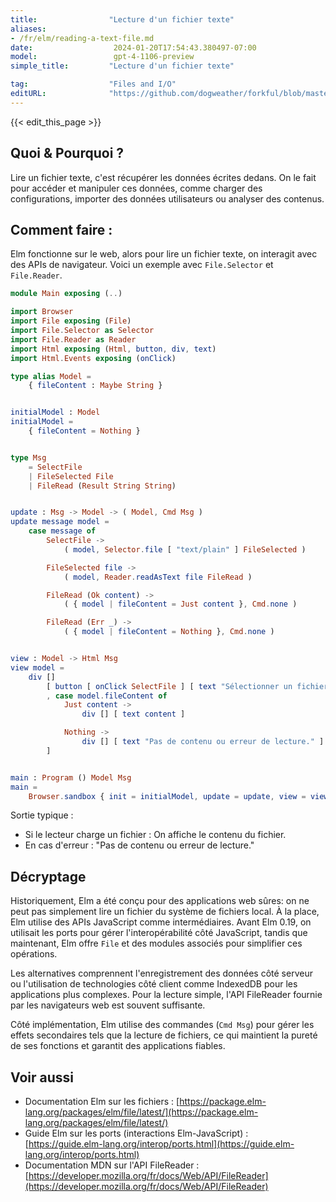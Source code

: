 ```yaml
---
title:                "Lecture d'un fichier texte"
aliases:
- /fr/elm/reading-a-text-file.md
date:                  2024-01-20T17:54:43.380497-07:00
model:                 gpt-4-1106-preview
simple_title:         "Lecture d'un fichier texte"

tag:                  "Files and I/O"
editURL:              "https://github.com/dogweather/forkful/blob/master/content/fr/elm/reading-a-text-file.md"
---
```


{{< edit_this_page >}}

## Quoi & Pourquoi ?
Lire un fichier texte, c'est récupérer les données écrites dedans. On le fait pour accéder et manipuler ces données, comme charger des configurations, importer des données utilisateurs ou analyser des contenus.

## Comment faire :
Elm fonctionne sur le web, alors pour lire un fichier texte, on interagit avec des APIs de navigateur. Voici un exemple avec `File.Selector` et `File.Reader`.

```Elm
module Main exposing (..)

import Browser
import File exposing (File)
import File.Selector as Selector
import File.Reader as Reader
import Html exposing (Html, button, div, text)
import Html.Events exposing (onClick)

type alias Model =
    { fileContent : Maybe String }


initialModel : Model
initialModel =
    { fileContent = Nothing }


type Msg
    = SelectFile
    | FileSelected File
    | FileRead (Result String String)


update : Msg -> Model -> ( Model, Cmd Msg )
update message model =
    case message of
        SelectFile ->
            ( model, Selector.file [ "text/plain" ] FileSelected )

        FileSelected file ->
            ( model, Reader.readAsText file FileRead )

        FileRead (Ok content) ->
            ( { model | fileContent = Just content }, Cmd.none )

        FileRead (Err _) ->
            ( { model | fileContent = Nothing }, Cmd.none )


view : Model -> Html Msg
view model =
    div []
        [ button [ onClick SelectFile ] [ text "Sélectionner un fichier" ]
        , case model.fileContent of
            Just content ->
                div [] [ text content ]

            Nothing ->
                div [] [ text "Pas de contenu ou erreur de lecture." ]
        ]


main : Program () Model Msg
main =
    Browser.sandbox { init = initialModel, update = update, view = view }
```

Sortie typique :
- Si le lecteur charge un fichier : On affiche le contenu du fichier.
- En cas d'erreur : "Pas de contenu ou erreur de lecture."

## Décryptage
Historiquement, Elm a été conçu pour des applications web sûres: on ne peut pas simplement lire un fichier du système de fichiers local. À la place, Elm utilise des APIs JavaScript comme intermédiaires. Avant Elm 0.19, on utilisait les ports pour gérer l'interopérabilité côté JavaScript, tandis que maintenant, Elm offre `File` et des modules associés pour simplifier ces opérations.

Les alternatives comprennent l'enregistrement des données côté serveur ou l'utilisation de technologies côté client comme IndexedDB pour les applications plus complexes. Pour la lecture simple, l'API FileReader fournie par les navigateurs web est souvent suffisante.

Côté implémentation, Elm utilise des commandes (`Cmd Msg`) pour gérer les effets secondaires tels que la lecture de fichiers, ce qui maintient la pureté de ses fonctions et garantit des applications fiables.

## Voir aussi
- Documentation Elm sur les fichiers : [https://package.elm-lang.org/packages/elm/file/latest/](https://package.elm-lang.org/packages/elm/file/latest/)
- Guide Elm sur les ports (interactions Elm-JavaScript) : [https://guide.elm-lang.org/interop/ports.html](https://guide.elm-lang.org/interop/ports.html)
- Documentation MDN sur l'API FileReader : [https://developer.mozilla.org/fr/docs/Web/API/FileReader](https://developer.mozilla.org/fr/docs/Web/API/FileReader)

